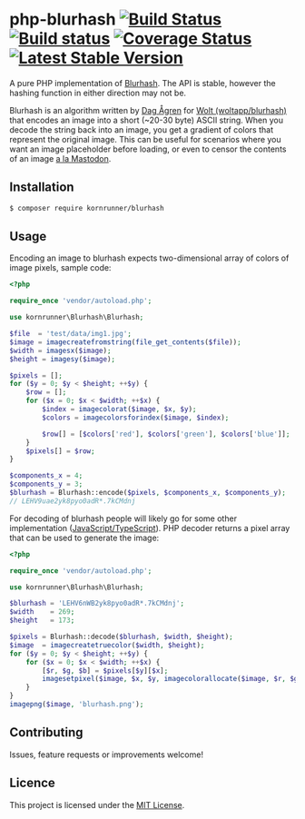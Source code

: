 # php-blurhash [![Build Status](https://travis-ci.org/kornrunner/php-blurhash.svg?branch=master)](https://travis-ci.org/kornrunner/php-blurhash) [![Build status](https://ci.appveyor.com/api/projects/status/y6u407sdctv10xle/branch/master?svg=true)](https://ci.appveyor.com/project/kornrunner/php-blurhash/branch/master) [![Coverage Status](https://coveralls.io/repos/github/kornrunner/php-blurhash/badge.svg?branch=master)](https://coveralls.io/github/kornrunner/php-blurhash?branch=master) [![Latest Stable Version](https://poser.pugx.org/kornrunner/blurhash/v/stable)](https://packagist.org/packages/kornrunner/blurhash)

A pure PHP implementation of [Blurhash](https://github.com/woltapp/blurhash). The API is stable, however the hashing function in either direction may not be.

Blurhash is an algorithm written by [Dag Ågren](https://github.com/DagAgren) for [Wolt (woltapp/blurhash)](https://github.com/woltapp/blurhash) that encodes an image into a short (~20-30 byte) ASCII string. When you decode the string back into an image, you get a gradient of colors that represent the original image. This can be useful for scenarios where you want an image placeholder before loading, or even to censor the contents of an image [a la Mastodon](https://blog.joinmastodon.org/2019/05/improving-support-for-adult-content-on-mastodon/).

## Installation


```sh
$ composer require kornrunner/blurhash
```

## Usage

Encoding an image to blurhash expects two-dimensional array of colors of image pixels, sample code:

```php
<?php

require_once 'vendor/autoload.php';

use kornrunner\Blurhash\Blurhash;

$file  = 'test/data/img1.jpg';
$image = imagecreatefromstring(file_get_contents($file));
$width = imagesx($image);
$height = imagesy($image);

$pixels = [];
for ($y = 0; $y < $height; ++$y) {
    $row = [];
    for ($x = 0; $x < $width; ++$x) {
        $index = imagecolorat($image, $x, $y);
        $colors = imagecolorsforindex($image, $index);

        $row[] = [$colors['red'], $colors['green'], $colors['blue']];
    }
    $pixels[] = $row;
}

$components_x = 4;
$components_y = 3;
$blurhash = Blurhash::encode($pixels, $components_x, $components_y);
// LEHV9uae2yk8pyo0adR*.7kCMdnj
```

For decoding of blurhash people will likely go for some other implementation ([JavaScript/TypeScript](https://github.com/woltapp/blurhash/tree/master/TypeScript)).
PHP decoder returns a pixel array that can be used to generate the image:

```php
<?php

require_once 'vendor/autoload.php';

use kornrunner\Blurhash\Blurhash;

$blurhash = 'LEHV6nWB2yk8pyo0adR*.7kCMdnj';
$width    = 269;
$height   = 173;

$pixels = Blurhash::decode($blurhash, $width, $height);
$image  = imagecreatetruecolor($width, $height);
for ($y = 0; $y < $height; ++$y) {
    for ($x = 0; $x < $width; ++$x) {
        [$r, $g, $b] = $pixels[$y][$x];
        imagesetpixel($image, $x, $y, imagecolorallocate($image, $r, $g, $b));
    }
}
imagepng($image, 'blurhash.png');
```

## Contributing

Issues, feature requests or improvements welcome!

## Licence

This project is licensed under the [MIT License](LICENSE).
